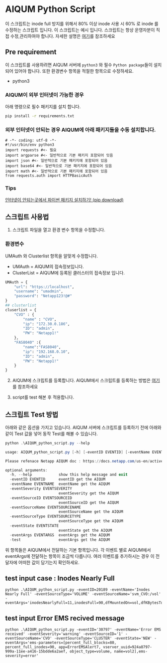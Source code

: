 # AIQUM Python Script
이 스크립트는 inode full 방지를 위해서 80% 이상 inode 사용 시 60% 로 inode 를 수정하는 스크립트 입니다.
이 스크립트는 예시 입니다. 스크립트는 항상 운영자분이 직접 수정,관리하여야 합니다.
자세한 설명은 [여기](https://dev.azure.com/sangwon0200/NetApp_KR_Cloud_KB/_wiki/wikis/NetApp_KR_Cloud_KB.wiki/360/AIQUM-Alert-%EB%B0%9C%EC%83%9D-%EC%8B%9C-Script%EA%B0%80-%EC%8B%A4%ED%96%89%EB%90%98%EB%8F%84%EB%A1%9D-%EC%84%A4%EC%A0%95%ED%95%98%EB%A0%A4%EB%A9%B4-%EC%96%B4%EB%96%BB%EA%B2%8C-%ED%95%B4%EC%95%BC%ED%95%A9%EB%8B%88%EA%B9%8C)를 참조하세요

## Pre requirement
이 스크립트를 사용하려면 AIQUM 서버에 ```python3``` 와 필수 ```Python package```들이 설치되어 있어야 합니다.
또한 환경변수 항목을 적절한 항목으로 수정하세요.

- python3
### AIQUM이 외부 인터넷이 가능한 경우
아래 명령으로 필수 패키지를 설치 합니다.

```bash
pip install -r requirements.txt
```
### 외부 인터넷이 안되는 경우 AIQUM에 아래 패키지들을 수동 설치합니다.

```
# -*- coding: utf-8 -*-
#!/usr/bin/env python3
import requests #<- 필요
import argparse #<- 일반적으로 기본 패키지 포함되어 잇음
import json #<- 일반적으로 기본 패키지에 포함되어 있음
import base64 #<- 일반적으로 기본 패키지에 포함되어 있음
import math #<- 일반적으로 기본 패키지에 포함되어 있음
from requests.auth import HTTPBasicAuth
```
### Tips 
[인터넷이 안되는곳에서 파이썬 패키지 설치하기! (pip download)](https://stricky.tistory.com/92)


## 스크립트 사용법
1. 스크립트 파일을 열고 환경 변수 항목을 수정합니다.


### 환경변수
UMAuth 와 Clusterlist 항목을 알맞게 수정합니다.
- UMAuth = AIQUM의 접속정보입니다.
- ClusterList = AIQUM에 등록된 클러스터의 접속정보 입니다.

```python
UMAuth = {
    "url": "https://localhost",
    "username": "umadmin",
    "password": "Netapp123!@#"
}
## clusterlist
cluserlist = {
    "CVO" : {
        "name" : "CVO",
        "ip": "172.30.0.186",
        "ID": "admin",
        "PW": "Netapp1!"
    },
    "FAS8040" :{
        "name":"FAS8040",
        "ip": "192.168.0.10",
        "ID": "admin",
        "PW": "Netapp1!"
    }
}
```

2. AIQUM에 스크립트를 등록합니다.
AIQUM에서 스크립트를 등록하는 방법은 [여기](https://dev.azure.com/sangwon0200/NetApp_KR_Cloud_KB/_wiki/wikis/NetApp_KR_Cloud_KB.wiki/360/AIQUM-Alert-%EB%B0%9C%EC%83%9D-%EC%8B%9C-Script%EA%B0%80-%EC%8B%A4%ED%96%89%EB%90%98%EB%8F%84%EB%A1%9D-%EC%84%A4%EC%A0%95%ED%95%98%EB%A0%A4%EB%A9%B4-%EC%96%B4%EB%96%BB%EA%B2%8C-%ED%95%B4%EC%95%BC%ED%95%A9%EB%8B%88%EA%B9%8C)를 참조하세요

3. script를 test 해본 후 적용합니다.

## 스크립트 Test 방법
아래와 같은 옵션을 가지고 있습니다.
AIQUM 서버에 스크립트를 등록하기 전에 아래와 같이 Test 값을 넣어 동작 Test를 해볼 수 있습니다.

```powershell
python .\AIQUM_python_script.py --help
```

```powershell
usage: AIQUM_python_script.py [-h] [-eventID EVENTID] [-eventName EVENTNAME] [-eventSeverity EVENTSEVERITY] [-eventSourceID EVENTSOURCEID] [-eventSourceName EVENTSOURCENAME] [-eventSourceType EVENTSOURCETYPE] [-eventState EVENTSTATE] [-eventArgs EVENTARGS] [-test]

Please refenace Netapp AIQUM doc : https://docs.netapp.com/us-en/active-iq-unified-manager/events/concept_how_scripts_work_with_alerts.html

optional arguments:
  -h, --help            show this help message and exit
  -eventID EVENTID      eventID get the AIQUM
  -eventName EVENTNAME  eventName get the AIQUM
  -eventSeverity EVENTSEVERITY
                        eventSeverity get the AIQUM
  -eventSourceID EVENTSOURCEID
                        eventSourceID get the AIQUM
  -eventSourceName EVENTSOURCENAME
                        eventSourceName get the AIQUM
  -eventSourceType EVENTSOURCETYPE
                        eventSourceType get the AIQUM
  -eventState EVENTSTATE
                        eventState get the AIQUM
  -eventArgs EVENTARGS  eventArgs get the AIQUM
  -test                 eventArgs get the AIQUM
```

위 항목들은 AIQUM에서 전달하는 기본 항목입니다. 각 이벤트 별로 AIQUM에서 eventArgs에 전달하는 항목이 조금씩 다릅니다. 여러 이벤트를 추가하시는 경우 이 전달자에 어떠한 값이 담기는지 확인하세요.

## test input case : Inodes Nearly Full
```
python .\AIQUM_python_script.py -eventID=20189 -eventName='Inodes Nearly Full' -eventSourceType='VOLUME' -eventSourceName='svm_CVO:/vol' -eventArgs='inodesNearlyFull=11,inodesFull=90,dfMountedOn=vol,dfKBytesTotal=99614720,dfKBytesUsed=1164112,dfKBytesPercent=1.168614437705592,dfInodesTotal=3112959,dfInodesUsed=3049559,dfInodesPercent=97.96335255298897'
```
## test input Error EMS recived message
```
python .\AIQUM_python_script.py -eventID='30797' -eventName='Error EMS received' -eventSeverity='warning' -eventSourceID='1' -eventSourceName='CVO' -eventSourceType='CLUSTER' -eventState='NEW' -eventArgs='ems-parameters=[percent_full_blocks=80, percent_full_inodes=90, app=ErrorEMSAlert7, vserver_uuid=924a8797-999a-11ee-a416-15bdde6a2aef, object_type=volume, name=vol2],ems-severity=error'
```

